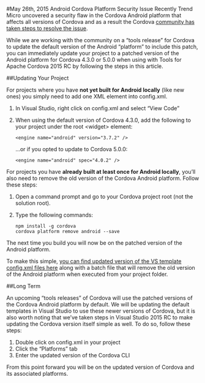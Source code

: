 #May 26th, 2015 Android Cordova Platform Security Issue
Recently Trend Micro uncovered a security flaw in the Cordova Android platform that affects all versions of Cordova and as a result the Cordova [community has taken steps to resolve the issue](http://cordova.apache.org/announcements/2015/05/26/android-402.html). 

While we are working with the community on a “tools release” for Cordova to update the default version of the Android “platform” to include this patch, you can immediately update your project to a patched version of the Android platform for Cordova 4.3.0 or 5.0.0 when using with Tools for Apache Cordova 2015 RC by following the steps in this article.

##Updating Your Project

For projects where you have **not yet built for Android locally** (like new ones) you simply need to add one XML element into config.xml.

1. In Visual Studio, right click on config.xml and select “View Code”
2. When using the default version of Cordova 4.3.0, add the following to your project under the root \<widget\> element:

    ~~~~~~~~~~~~~~~~~~~~~~~
    <engine name="android" version="3.7.2" />
    ~~~~~~~~~~~~~~~~~~~~~~~~

    …or if you opted to update to Cordova 5.0.0:

    ~~~~~~~~~~~~~~~~~~~~~~~~
	<engine name="android" spec="4.0.2" />
    ~~~~~~~~~~~~~~~~~~~~~~~~

For projects you have **already built at least once for Android locally**, you’ll also need to remove the old version of the Cordova Android platform. Follow these steps:

1.	Open a command prompt and go to your Cordova project root (not the solution root). 

2.	Type the following commands:

	~~~~~~~~~~~~~~~~~~~~~~~~
	npm install -g cordova
	cordova platform remove android --save
	~~~~~~~~~~~~~~~~~~~~~~~~

The next time you build you will now be on the patched version of the Android platform.

To make this simple, [you can find updated version of the VS template config.xml files here](https://github.com/Microsoft/cordova-docs/tree/master/tips-and-workarounds/android/security-05-26-2015) along with a batch file that will remove the old version of the Android platform when executed from your project folder.

##Long Term

An upcoming “tools releases” of Cordova will use the patched versions of the Cordova Android platform by default. We will be updating the default templates in Visual Studio to use these newer versions of Cordova, but it is also worth noting that we’ve taken steps in Visual Studio 2015 RC to make updating the Cordova version itself simple as well. To do so, follow these steps:

1.	Double click on config.xml in your project
2.	Click the “Platforms” tab
3.	Enter the updated version of the Cordova CLI

From this point forward you will be on the updated version of Cordova and its associated platforms.
